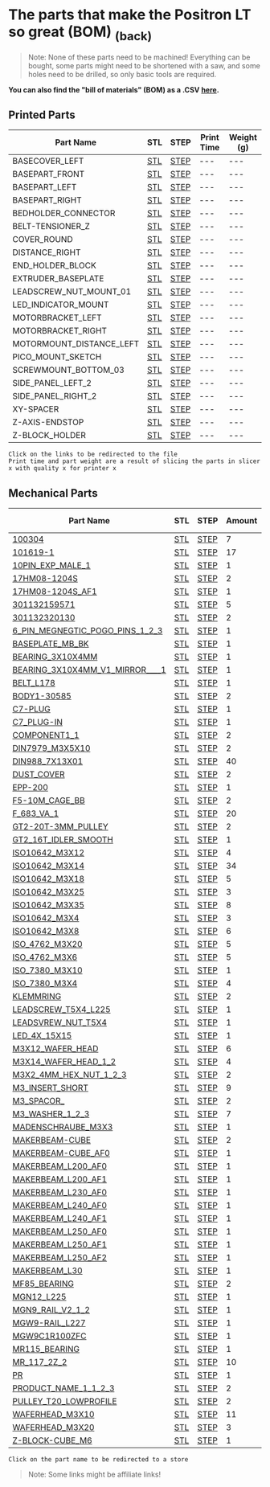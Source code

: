 # The parts that make the Positron LT so great (BOM) [<sub>(back)</sub>](../../../)
>Note: None of these parts need to be machined! Everything can be bought, some parts might need to be shortened with a saw, and some holes need to be drilled, so only basic tools are required.

**You can also find the "bill of materials" (BOM) as a .CSV [here](./bom.csv).**

## Printed Parts
| Part Name | STL | STEP | Print Time | Weight (g)| 
| --- | --- | --- | --- | --- |
| BASECOVER_LEFT | [STL](./Printed%20Parts/STL/BASECOVER_LEFT.stl) | [STEP](./Printed%20Parts/STEP/BASECOVER_LEFT.step) |  ---  |  ---  |
| BASEPART_FRONT | [STL](./Printed%20Parts/STL/BASEPART_FRONT.stl) | [STEP](./Printed%20Parts/STEP/BASEPART_FRONT.step) |  ---  |  ---  |
| BASEPART_LEFT | [STL](./Printed%20Parts/STL/BASEPART_LEFT.stl) | [STEP](./Printed%20Parts/STEP/BASEPART_LEFT.step) |  ---  |  ---  |
| BASEPART_RIGHT | [STL](./Printed%20Parts/STL/BASEPART_RIGHT.stl) | [STEP](./Printed%20Parts/STEP/BASEPART_RIGHT.step) |  ---  |  ---  |
| BEDHOLDER_CONNECTOR | [STL](./Printed%20Parts/STL/BEDHOLDER_CONNECTOR.stl) | [STEP](./Printed%20Parts/STEP/BEDHOLDER_CONNECTOR.step) |  ---  |  ---  |
| BELT-TENSIONER_Z | [STL](./Printed%20Parts/STL/BELT-TENSIONER_Z.stl) | [STEP](./Printed%20Parts/STEP/BELT-TENSIONER_Z.step) |  ---  |  ---  |
| COVER_ROUND | [STL](./Printed%20Parts/STL/COVER_ROUND.stl) | [STEP](./Printed%20Parts/STEP/COVER_ROUND.step) |  ---  |  ---  |
| DISTANCE_RIGHT | [STL](./Printed%20Parts/STL/DISTANCE_RIGHT.stl) | [STEP](./Printed%20Parts/STEP/DISTANCE_RIGHT.step) |  ---  |  ---  |
| END_HOLDER_BLOCK | [STL](./Printed%20Parts/STL/END_HOLDER_BLOCK.stl) | [STEP](./Printed%20Parts/STEP/END_HOLDER_BLOCK.step) |  ---  |  ---  |
| EXTRUDER_BASEPLATE | [STL](./Printed%20Parts/STL/EXTRUDER_BASEPLATE.stl) | [STEP](./Printed%20Parts/STEP/EXTRUDER_BASEPLATE.step) |  ---  |  ---  |
| LEADSCREW_NUT_MOUNT_01 | [STL](./Printed%20Parts/STL/LEADSCREW_NUT_MOUNT_01.stl) | [STEP](./Printed%20Parts/STEP/LEADSCREW_NUT_MOUNT_01.step) |  ---  |  ---  |
| LED_INDICATOR_MOUNT | [STL](./Printed%20Parts/STL/LED_INDICATOR_MOUNT.stl) | [STEP](./Printed%20Parts/STEP/LED_INDICATOR_MOUNT.step) |  ---  |  ---  |
| MOTORBRACKET_LEFT | [STL](./Printed%20Parts/STL/MOTORBRACKET_LEFT.stl) | [STEP](./Printed%20Parts/STEP/MOTORBRACKET_LEFT.step) |  ---  |  ---  |
| MOTORBRACKET_RIGHT | [STL](./Printed%20Parts/STL/MOTORBRACKET_RIGHT.stl) | [STEP](./Printed%20Parts/STEP/MOTORBRACKET_RIGHT.step) |  ---  |  ---  |
| MOTORMOUNT_DISTANCE_LEFT | [STL](./Printed%20Parts/STL/MOTORMOUNT_DISTANCE_LEFT.stl) | [STEP](./Printed%20Parts/STEP/MOTORMOUNT_DISTANCE_LEFT.step) |  ---  |  ---  |
| PICO_MOUNT_SKETCH | [STL](./Printed%20Parts/STL/PICO_MOUNT_SKETCH.stl) | [STEP](./Printed%20Parts/STEP/PICO_MOUNT_SKETCH.step) |  ---  |  ---  |
| SCREWMOUNT_BOTTOM_03 | [STL](./Printed%20Parts/STL/SCREWMOUNT_BOTTOM_03.stl) | [STEP](./Printed%20Parts/STEP/SCREWMOUNT_BOTTOM_03.step) |  ---  |  ---  |
| SIDE_PANEL_LEFT_2 | [STL](./Printed%20Parts/STL/SIDE_PANEL_LEFT_2.stl) | [STEP](./Printed%20Parts/STEP/SIDE_PANEL_LEFT_2.step) |  ---  |  ---  |
| SIDE_PANEL_RIGHT_2 | [STL](./Printed%20Parts/STL/SIDE_PANEL_RIGHT_2.stl) | [STEP](./Printed%20Parts/STEP/SIDE_PANEL_RIGHT_2.step) |  ---  |  ---  |
| XY-SPACER | [STL](./Printed%20Parts/STL/XY-SPACER.stl) | [STEP](./Printed%20Parts/STEP/XY-SPACER.step) |  ---  |  ---  |
| Z-AXIS-ENDSTOP | [STL](./Printed%20Parts/STL/Z-AXIS-ENDSTOP.stl) | [STEP](./Printed%20Parts/STEP/Z-AXIS-ENDSTOP.step) |  ---  |  ---  |
| Z-BLOCK_HOLDER | [STL](./Printed%20Parts/STL/Z-BLOCK_HOLDER.stl) | [STEP](./Printed%20Parts/STEP/Z-BLOCK_HOLDER.step) |  ---  |  ---  |

``Click on the links to be redirected to the file``<br>
``Print time and part weight are a result of slicing the parts in slicer x with quality x for printer x``

## Mechanical Parts
| Part Name | STL | STEP | Amount | Single Price | Price |
| --- | --- | --- | --- | --- | --- |
| [100304](---) | [STL](./Mechanical%20Parts/STL/100304.stl) | [STEP](./Mechanical%20Parts/STEP/100304.step) | 7 | --- | --- |
| [101619-1](---) | [STL](./Mechanical%20Parts/STL/101619-1.stl) | [STEP](./Mechanical%20Parts/STEP/101619-1.step) | 17 | --- | --- |
| [10PIN_EXP_MALE_1](---) | [STL](./Mechanical%20Parts/STL/10PIN_EXP_MALE_1.stl) | [STEP](./Mechanical%20Parts/STEP/10PIN_EXP_MALE_1.step) | 1 | --- | --- |
| [17HM08-1204S](---) | [STL](./Mechanical%20Parts/STL/17HM08-1204S.stl) | [STEP](./Mechanical%20Parts/STEP/17HM08-1204S.step) | 2 | --- | --- |
| [17HM08-1204S_AF1](---) | [STL](./Mechanical%20Parts/STL/17HM08-1204S_AF1.stl) | [STEP](./Mechanical%20Parts/STEP/17HM08-1204S_AF1.step) | 1 | --- | --- |
| [301132159571](---) | [STL](./Mechanical%20Parts/STL/301132159571.stl) | [STEP](./Mechanical%20Parts/STEP/301132159571.step) | 5 | --- | --- |
| [301132320130](---) | [STL](./Mechanical%20Parts/STL/301132320130.stl) | [STEP](./Mechanical%20Parts/STEP/301132320130.step) | 2 | --- | --- |
| [6_PIN_MEGNEGTIC_POGO_PINS_1_2_3](---) | [STL](./Mechanical%20Parts/STL/6_PIN_MEGNEGTIC_POGO_PINS_1_2_3.stl) | [STEP](./Mechanical%20Parts/STEP/6_PIN_MEGNEGTIC_POGO_PINS_1_2_3.step) | 1 | --- | --- |
| [BASEPLATE_MB_BK](---) | [STL](./Mechanical%20Parts/STL/BASEPLATE_MB_BK.stl) | [STEP](./Mechanical%20Parts/STEP/BASEPLATE_MB_BK.step) | 1 | --- | --- |
| [BEARING_3X10X4MM](---) | [STL](./Mechanical%20Parts/STL/BEARING_3X10X4MM.stl) | [STEP](./Mechanical%20Parts/STEP/BEARING_3X10X4MM.step) | 1 | --- | --- |
| [BEARING_3X10X4MM_V1_MIRROR____1](---) | [STL](./Mechanical%20Parts/STL/BEARING_3X10X4MM_V1_MIRROR____1.stl) | [STEP](./Mechanical%20Parts/STEP/BEARING_3X10X4MM_V1_MIRROR____1.step) | 1 | --- | --- |
| [BELT_L178](---) | [STL](./Mechanical%20Parts/STL/BELT_L178.stl) | [STEP](./Mechanical%20Parts/STEP/BELT_L178.step) | 1 | --- | --- |
| [BODY1-30585](---) | [STL](./Mechanical%20Parts/STL/BODY1-30585.stl) | [STEP](./Mechanical%20Parts/STEP/BODY1-30585.step) | 2 | --- | --- |
| [C7-PLUG](---) | [STL](./Mechanical%20Parts/STL/C7-PLUG.stl) | [STEP](./Mechanical%20Parts/STEP/C7-PLUG.step) | 1 | --- | --- |
| [C7_PLUG-IN](---) | [STL](./Mechanical%20Parts/STL/C7_PLUG-IN.stl) | [STEP](./Mechanical%20Parts/STEP/C7_PLUG-IN.step) | 1 | --- | --- |
| [COMPONENT1_1](---) | [STL](./Mechanical%20Parts/STL/COMPONENT1_1.stl) | [STEP](./Mechanical%20Parts/STEP/COMPONENT1_1.step) | 2 | --- | --- |
| [DIN7979_M3X5X10](---) | [STL](./Mechanical%20Parts/STL/DIN7979_M3X5X10.stl) | [STEP](./Mechanical%20Parts/STEP/DIN7979_M3X5X10.step) | 2 | --- | --- |
| [DIN988_7X13X01](---) | [STL](./Mechanical%20Parts/STL/DIN988_7X13X01.stl) | [STEP](./Mechanical%20Parts/STEP/DIN988_7X13X01.step) | 40 | --- | --- |
| [DUST_COVER](---) | [STL](./Mechanical%20Parts/STL/DUST_COVER.stl) | [STEP](./Mechanical%20Parts/STEP/DUST_COVER.step) | 2 | --- | --- |
| [EPP-200](---) | [STL](./Mechanical%20Parts/STL/EPP-200.stl) | [STEP](./Mechanical%20Parts/STEP/EPP-200.step) | 1 | --- | --- |
| [F5-10M_CAGE_BB](---) | [STL](./Mechanical%20Parts/STL/F5-10M_CAGE_BB.stl) | [STEP](./Mechanical%20Parts/STEP/F5-10M_CAGE_BB.step) | 2 | --- | --- |
| [F_683_VA_1](---) | [STL](./Mechanical%20Parts/STL/F_683_VA_1.stl) | [STEP](./Mechanical%20Parts/STEP/F_683_VA_1.step) | 20 | --- | --- |
| [GT2-20T-3MM_PULLEY](---) | [STL](./Mechanical%20Parts/STL/GT2-20T-3MM_PULLEY.stl) | [STEP](./Mechanical%20Parts/STEP/GT2-20T-3MM_PULLEY.step) | 2 | --- | --- |
| [GT2_16T_IDLER_SMOOTH](---) | [STL](./Mechanical%20Parts/STL/GT2_16T_IDLER_SMOOTH.stl) | [STEP](./Mechanical%20Parts/STEP/GT2_16T_IDLER_SMOOTH.step) | 1 | --- | --- |
| [ISO10642_M3X12](---) | [STL](./Mechanical%20Parts/STL/ISO10642_M3X12.stl) | [STEP](./Mechanical%20Parts/STEP/ISO10642_M3X12.step) | 4 | --- | --- |
| [ISO10642_M3X14](---) | [STL](./Mechanical%20Parts/STL/ISO10642_M3X14.stl) | [STEP](./Mechanical%20Parts/STEP/ISO10642_M3X14.step) | 34 | --- | --- |
| [ISO10642_M3X18](---) | [STL](./Mechanical%20Parts/STL/ISO10642_M3X18.stl) | [STEP](./Mechanical%20Parts/STEP/ISO10642_M3X18.step) | 5 | --- | --- |
| [ISO10642_M3X25](---) | [STL](./Mechanical%20Parts/STL/ISO10642_M3X25.stl) | [STEP](./Mechanical%20Parts/STEP/ISO10642_M3X25.step) | 3 | --- | --- |
| [ISO10642_M3X35](---) | [STL](./Mechanical%20Parts/STL/ISO10642_M3X35.stl) | [STEP](./Mechanical%20Parts/STEP/ISO10642_M3X35.step) | 8 | --- | --- |
| [ISO10642_M3X4](---) | [STL](./Mechanical%20Parts/STL/ISO10642_M3X4.stl) | [STEP](./Mechanical%20Parts/STEP/ISO10642_M3X4.step) | 3 | --- | --- |
| [ISO10642_M3X8](---) | [STL](./Mechanical%20Parts/STL/ISO10642_M3X8.stl) | [STEP](./Mechanical%20Parts/STEP/ISO10642_M3X8.step) | 6 | --- | --- |
| [ISO_4762_M3X20](---) | [STL](./Mechanical%20Parts/STL/ISO_4762_M3X20.stl) | [STEP](./Mechanical%20Parts/STEP/ISO_4762_M3X20.step) | 5 | --- | --- |
| [ISO_4762_M3X6](---) | [STL](./Mechanical%20Parts/STL/ISO_4762_M3X6.stl) | [STEP](./Mechanical%20Parts/STEP/ISO_4762_M3X6.step) | 5 | --- | --- |
| [ISO_7380_M3X10](---) | [STL](./Mechanical%20Parts/STL/ISO_7380_M3X10.stl) | [STEP](./Mechanical%20Parts/STEP/ISO_7380_M3X10.step) | 1 | --- | --- |
| [ISO_7380_M3X4](---) | [STL](./Mechanical%20Parts/STL/ISO_7380_M3X4.stl) | [STEP](./Mechanical%20Parts/STEP/ISO_7380_M3X4.step) | 4 | --- | --- |
| [KLEMMRING](---) | [STL](./Mechanical%20Parts/STL/KLEMMRING.stl) | [STEP](./Mechanical%20Parts/STEP/KLEMMRING.step) | 2 | --- | --- |
| [LEADSCREW_T5X4_L225](---) | [STL](./Mechanical%20Parts/STL/LEADSCREW_T5X4_L225.stl) | [STEP](./Mechanical%20Parts/STEP/LEADSCREW_T5X4_L225.step) | 1 | --- | --- |
| [LEADSVREW_NUT_T5X4](---) | [STL](./Mechanical%20Parts/STL/LEADSVREW_NUT_T5X4.stl) | [STEP](./Mechanical%20Parts/STEP/LEADSVREW_NUT_T5X4.step) | 1 | --- | --- |
| [LED_4X_15X15](---) | [STL](./Mechanical%20Parts/STL/LED_4X_15X15.stl) | [STEP](./Mechanical%20Parts/STEP/LED_4X_15X15.step) | 1 | --- | --- |
| [M3X12_WAFER_HEAD](---) | [STL](./Mechanical%20Parts/STL/M3X12_WAFER_HEAD.stl) | [STEP](./Mechanical%20Parts/STEP/M3X12_WAFER_HEAD.step) | 6 | --- | --- |
| [M3X14_WAFER_HEAD_1_2](---) | [STL](./Mechanical%20Parts/STL/M3X14_WAFER_HEAD_1_2.stl) | [STEP](./Mechanical%20Parts/STEP/M3X14_WAFER_HEAD_1_2.step) | 4 | --- | --- |
| [M3X2_4MM_HEX_NUT_1_2_3](---) | [STL](./Mechanical%20Parts/STL/M3X2_4MM_HEX_NUT_1_2_3.stl) | [STEP](./Mechanical%20Parts/STEP/M3X2_4MM_HEX_NUT_1_2_3.step) | 2 | --- | --- |
| [M3_INSERT_SHORT](---) | [STL](./Mechanical%20Parts/STL/M3_INSERT_SHORT.stl) | [STEP](./Mechanical%20Parts/STEP/M3_INSERT_SHORT.step) | 9 | --- | --- |
| [M3_SPACOR_](---) | [STL](./Mechanical%20Parts/STL/M3_SPACOR_.stl) | [STEP](./Mechanical%20Parts/STEP/M3_SPACOR_.step) | 2 | --- | --- |
| [M3_WASHER_1_2_3](---) | [STL](./Mechanical%20Parts/STL/M3_WASHER_1_2_3.stl) | [STEP](./Mechanical%20Parts/STEP/M3_WASHER_1_2_3.step) | 7 | --- | --- |
| [MADENSCHRAUBE_M3X3](---) | [STL](./Mechanical%20Parts/STL/MADENSCHRAUBE_M3X3.stl) | [STEP](./Mechanical%20Parts/STEP/MADENSCHRAUBE_M3X3.step) | 1 | --- | --- |
| [MAKERBEAM-CUBE](---) | [STL](./Mechanical%20Parts/STL/MAKERBEAM-CUBE.stl) | [STEP](./Mechanical%20Parts/STEP/MAKERBEAM-CUBE.step) | 2 | --- | --- |
| [MAKERBEAM-CUBE_AF0](---) | [STL](./Mechanical%20Parts/STL/MAKERBEAM-CUBE_AF0.stl) | [STEP](./Mechanical%20Parts/STEP/MAKERBEAM-CUBE_AF0.step) | 1 | --- | --- |
| [MAKERBEAM_L200_AF0](---) | [STL](./Mechanical%20Parts/STL/MAKERBEAM_L200_AF0.stl) | [STEP](./Mechanical%20Parts/STEP/MAKERBEAM_L200_AF0.step) | 1 | --- | --- |
| [MAKERBEAM_L200_AF1](---) | [STL](./Mechanical%20Parts/STL/MAKERBEAM_L200_AF1.stl) | [STEP](./Mechanical%20Parts/STEP/MAKERBEAM_L200_AF1.step) | 1 | --- | --- |
| [MAKERBEAM_L230_AF0](---) | [STL](./Mechanical%20Parts/STL/MAKERBEAM_L230_AF0.stl) | [STEP](./Mechanical%20Parts/STEP/MAKERBEAM_L230_AF0.step) | 1 | --- | --- |
| [MAKERBEAM_L240_AF0](---) | [STL](./Mechanical%20Parts/STL/MAKERBEAM_L240_AF0.stl) | [STEP](./Mechanical%20Parts/STEP/MAKERBEAM_L240_AF0.step) | 1 | --- | --- |
| [MAKERBEAM_L240_AF1](---) | [STL](./Mechanical%20Parts/STL/MAKERBEAM_L240_AF1.stl) | [STEP](./Mechanical%20Parts/STEP/MAKERBEAM_L240_AF1.step) | 1 | --- | --- |
| [MAKERBEAM_L250_AF0](---) | [STL](./Mechanical%20Parts/STL/MAKERBEAM_L250_AF0.stl) | [STEP](./Mechanical%20Parts/STEP/MAKERBEAM_L250_AF0.step) | 1 | --- | --- |
| [MAKERBEAM_L250_AF1](---) | [STL](./Mechanical%20Parts/STL/MAKERBEAM_L250_AF1.stl) | [STEP](./Mechanical%20Parts/STEP/MAKERBEAM_L250_AF1.step) | 1 | --- | --- |
| [MAKERBEAM_L250_AF2](---) | [STL](./Mechanical%20Parts/STL/MAKERBEAM_L250_AF2.stl) | [STEP](./Mechanical%20Parts/STEP/MAKERBEAM_L250_AF2.step) | 1 | --- | --- |
| [MAKERBEAM_L30](---) | [STL](./Mechanical%20Parts/STL/MAKERBEAM_L30.stl) | [STEP](./Mechanical%20Parts/STEP/MAKERBEAM_L30.step) | 1 | --- | --- |
| [MF85_BEARING](---) | [STL](./Mechanical%20Parts/STL/MF85_BEARING.stl) | [STEP](./Mechanical%20Parts/STEP/MF85_BEARING.step) | 2 | --- | --- |
| [MGN12_L225](---) | [STL](./Mechanical%20Parts/STL/MGN12_L225.stl) | [STEP](./Mechanical%20Parts/STEP/MGN12_L225.step) | 1 | --- | --- |
| [MGN9_RAIL_V2_1_2](---) | [STL](./Mechanical%20Parts/STL/MGN9_RAIL_V2_1_2.stl) | [STEP](./Mechanical%20Parts/STEP/MGN9_RAIL_V2_1_2.step) | 1 | --- | --- |
| [MGW9-RAIL_L227](---) | [STL](./Mechanical%20Parts/STL/MGW9-RAIL_L227.stl) | [STEP](./Mechanical%20Parts/STEP/MGW9-RAIL_L227.step) | 1 | --- | --- |
| [MGW9C1R100ZFC](---) | [STL](./Mechanical%20Parts/STL/MGW9C1R100ZFC.stl) | [STEP](./Mechanical%20Parts/STEP/MGW9C1R100ZFC.step) | 1 | --- | --- |
| [MR115_BEARING](---) | [STL](./Mechanical%20Parts/STL/MR115_BEARING.stl) | [STEP](./Mechanical%20Parts/STEP/MR115_BEARING.step) | 1 | --- | --- |
| [MR_117_2Z_2](---) | [STL](./Mechanical%20Parts/STL/MR_117_2Z_2.stl) | [STEP](./Mechanical%20Parts/STEP/MR_117_2Z_2.step) | 10 | --- | --- |
| [PR](---) | [STL](./Mechanical%20Parts/STL/PR.stl) | [STEP](./Mechanical%20Parts/STEP/PR.step) | 1 | --- | --- |
| [PRODUCT_NAME_1_1_2_3](---) | [STL](./Mechanical%20Parts/STL/PRODUCT_NAME_1_1_2_3.stl) | [STEP](./Mechanical%20Parts/STEP/PRODUCT_NAME_1_1_2_3.step) | 2 | --- | --- |
| [PULLEY_T20_LOWPROFILE](---) | [STL](./Mechanical%20Parts/STL/PULLEY_T20_LOWPROFILE.stl) | [STEP](./Mechanical%20Parts/STEP/PULLEY_T20_LOWPROFILE.step) | 2 | --- | --- |
| [WAFERHEAD_M3X10](---) | [STL](./Mechanical%20Parts/STL/WAFERHEAD_M3X10.stl) | [STEP](./Mechanical%20Parts/STEP/WAFERHEAD_M3X10.step) | 11 | --- | --- |
| [WAFERHEAD_M3X20](---) | [STL](./Mechanical%20Parts/STL/WAFERHEAD_M3X20.stl) | [STEP](./Mechanical%20Parts/STEP/WAFERHEAD_M3X20.step) | 3 | --- | --- |
| [Z-BLOCK-CUBE_M6](---) | [STL](./Mechanical%20Parts/STL/Z-BLOCK-CUBE_M6.stl) | [STEP](./Mechanical%20Parts/STEP/Z-BLOCK-CUBE_M6.step) | 1 | --- | --- |

``Click on the part name to be redirected to a store``

> Note: Some links might be affiliate links!
